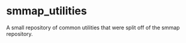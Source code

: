 # smmap_utilities
A small repository of common utilities that were split off of the smmap repository.
